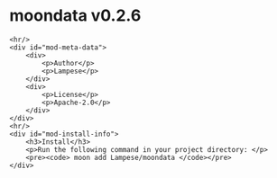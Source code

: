 
<div id="mod-info">
    <h1 id="mod-title"> moondata <span id="mod-version">v0.2.6</span></h1>
    
    <hr/>
    <div id="mod-meta-data">
        <div>
            <p>Author</p>
            <p>Lampese</p>
        </div>
        <div>
            <p>License</p>
            <p>Apache-2.0</p>
        </div>
    </div>
    <hr/>
    <div id="mod-install-info">
        <h3>Install</h3>
        <p>Run the following command in your project directory: </p>
        <pre><code> moon add Lampese/moondata </code></pre>
    </div>
</div>



